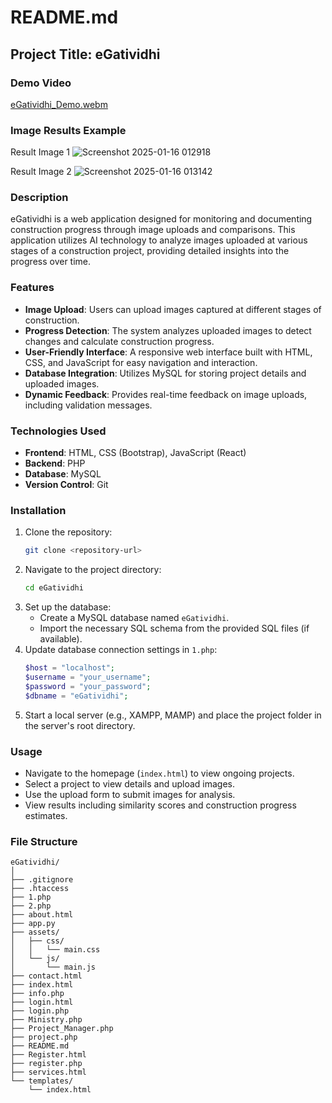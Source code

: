 # README.md

## Project Title: eGatividhi

### Demo Video

[eGatividhi_Demo.webm](https://github.com/user-attachments/assets/6aec8d7d-90ca-40a3-841b-ddf418826434)


### Image Results Example

Result Image 1 
![Screenshot 2025-01-16 012918](https://github.com/user-attachments/assets/8ae93124-6aba-4977-aa78-fdebf4ca2cf6)

Result Image 2
![Screenshot 2025-01-16 013142](https://github.com/user-attachments/assets/a3b4d5a9-c29e-4891-9d26-75e3e10366d7)


### Description

eGatividhi is a web application designed for monitoring and documenting construction progress through image uploads and comparisons. This application utilizes AI technology to analyze images uploaded at various stages of a construction project, providing detailed insights into the progress over time.

### Features

- **Image Upload**: Users can upload images captured at different stages of construction.
- **Progress Detection**: The system analyzes uploaded images to detect changes and calculate construction progress.
- **User-Friendly Interface**: A responsive web interface built with HTML, CSS, and JavaScript for easy navigation and interaction.
- **Database Integration**: Utilizes MySQL for storing project details and uploaded images.
- **Dynamic Feedback**: Provides real-time feedback on image uploads, including validation messages.

### Technologies Used

- **Frontend**: HTML, CSS (Bootstrap), JavaScript (React)
- **Backend**: PHP
- **Database**: MySQL
- **Version Control**: Git

### Installation

1. Clone the repository:
   ```bash
   git clone <repository-url>
   ```
2. Navigate to the project directory:
   ```bash
   cd eGatividhi
   ```
3. Set up the database:
   - Create a MySQL database named `eGatividhi`.
   - Import the necessary SQL schema from the provided SQL files (if available).
4. Update database connection settings in `1.php`:
   ```php
   $host = "localhost";
   $username = "your_username";
   $password = "your_password";
   $dbname = "eGatividhi";
   ```
5. Start a local server (e.g., XAMPP, MAMP) and place the project folder in the server's root directory.

### Usage

- Navigate to the homepage (`index.html`) to view ongoing projects.
- Select a project to view details and upload images.
- Use the upload form to submit images for analysis.
- View results including similarity scores and construction progress estimates.

### File Structure

```
eGatividhi/
│
├── .gitignore
├── .htaccess
├── 1.php
├── 2.php
├── about.html
├── app.py
├── assets/
│   ├── css/
│   │   └── main.css
│   └── js/
│       └── main.js
├── contact.html
├── index.html
├── info.php
├── login.html
├── login.php
├── Ministry.php
├── Project_Manager.php
├── project.php
├── README.md
├── Register.html
├── register.php
├── services.html
└── templates/
    └── index.html
```
